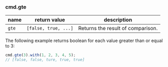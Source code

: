 ### cmd.gte

| name        | return value  | description   |
|-------------|---------------|---------------|
| `gte`       | `[false, true, ...]`  | Returns the result of comparison. |

The following example returns boolean for each value greater than or equal to 3:

```js
cmd.gte(3).with(1, 2, 3, 4, 5);
// [false, false, ture, true, true]
```
